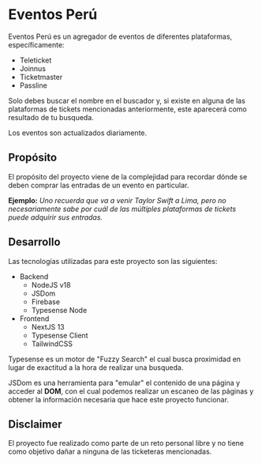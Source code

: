 # Eventos Perú

Eventos Perú es un agregador de eventos de diferentes plataformas, específicamente:

- Teleticket
- Joinnus
- Ticketmaster
- Passline

Solo debes buscar el nombre en el buscador y, si existe en alguna de las plataformas de tickets mencionadas anteriormente, este aparecerá como resultado de tu busqueda.

Los eventos son actualizados diariamente.

## Propósito

El propósito del proyecto viene de la complejidad para recordar dónde se deben comprar las entradas de un evento en particular.

**Ejemplo:** _Uno recuerda que va a venir Taylor Swift a Lima, pero no necesariamente sabe por cuál de las múltiples plataformas de tickets puede adquirir sus entradas._

## Desarrollo

Las tecnologías utilizadas para este proyecto son las siguientes:

- Backend
  - NodeJS v18
  - JSDom
  - Firebase
  - Typesense Node
- Frontend
  - NextJS 13
  - Typesense Client
  - TailwindCSS

Typesense es un motor de "Fuzzy Search" el cual busca proximidad en lugar de exactitud a la hora de realizar una busqueda.

JSDom es una herramienta para "emular" el contenido de una página y acceder al **DOM**, con el cual podemos realizar un escaneo de las páginas y obtener la información necesaria que hace este proyecto funcionar.

## Disclaimer

El proyecto fue realizado como parte de un reto personal libre y no tiene como objetivo dañar a ninguna de las ticketeras mencionadas.
